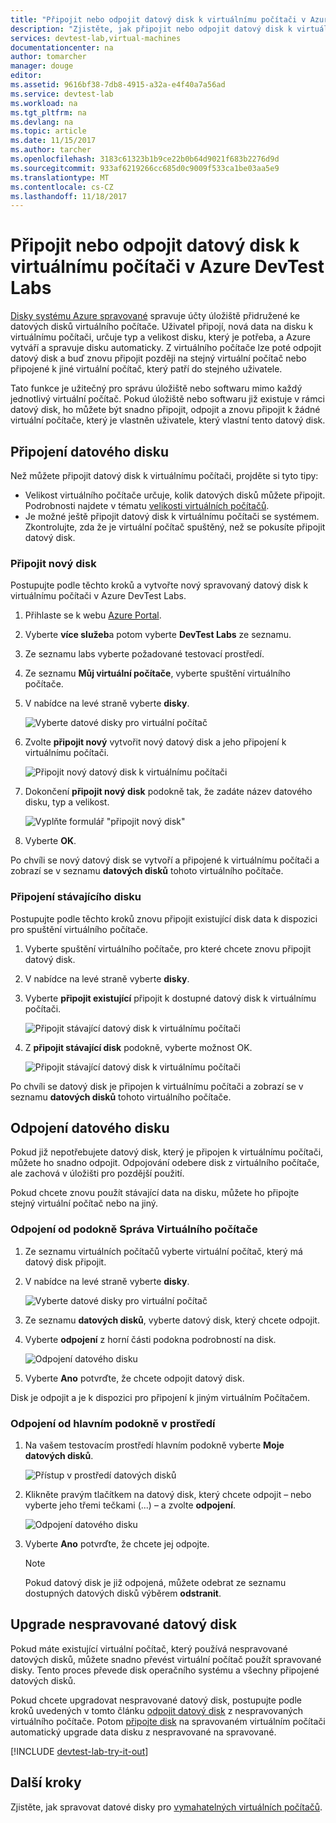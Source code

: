 ```yaml
---
title: "Připojit nebo odpojit datový disk k virtuálnímu počítači v Azure DevTest Labs | Microsoft Docs"
description: "Zjistěte, jak připojit nebo odpojit datový disk k virtuálnímu počítači v Azure DevTest Labs"
services: devtest-lab,virtual-machines
documentationcenter: na
author: tomarcher
manager: douge
editor: 
ms.assetid: 9616bf38-7db8-4915-a32a-e4f40a7a56ad
ms.service: devtest-lab
ms.workload: na
ms.tgt_pltfrm: na
ms.devlang: na
ms.topic: article
ms.date: 11/15/2017
ms.author: tarcher
ms.openlocfilehash: 3183c61323b1b9ce22b0b64d9021f683b2276d9d
ms.sourcegitcommit: 933af6219266cc685d0c9009f533ca1be03aa5e9
ms.translationtype: MT
ms.contentlocale: cs-CZ
ms.lasthandoff: 11/18/2017
---
```

# <a name="attach-or-detach-a-data-disk-to-a-virtual-machine-in-azure-devtest-labs"></a>Připojit nebo odpojit datový disk k virtuálnímu počítači v Azure DevTest Labs
[Disky systému Azure spravované](https://docs.microsoft.com/en-us/azure/virtual-machines/windows/managed-disks-overview) spravuje účty úložiště přidružené ke datových disků virtuálního počítače. Uživatel připojí, nová data na disku k virtuálnímu počítači, určuje typ a velikost disku, který je potřeba, a Azure vytváří a spravuje disku automaticky. Z virtuálního počítače lze poté odpojit datový disk a buď znovu připojit později na stejný virtuální počítač nebo připojené k jiné virtuální počítač, který patří do stejného uživatele.

Tato funkce je užitečný pro správu úložiště nebo softwaru mimo každý jednotlivý virtuální počítač. Pokud úložiště nebo softwaru již existuje v rámci datový disk, ho můžete být snadno připojit, odpojit a znovu připojit k žádné virtuální počítače, který je vlastněn uživatele, který vlastní tento datový disk.

## <a name="attach-a-data-disk"></a>Připojení datového disku
Než můžete připojit datový disk k virtuálnímu počítači, projděte si tyto tipy:

- Velikost virtuálního počítače určuje, kolik datových disků můžete připojit. Podrobnosti najdete v tématu [velikosti virtuálních počítačů](https://docs.microsoft.com/en-us/azure/virtual-machines/windows/sizes).
- Je možné ještě připojit datový disk k virtuálnímu počítači se systémem. Zkontrolujte, zda že je virtuální počítač spuštěný, než se pokusíte připojit datový disk.

### <a name="attach-a-new-disk"></a>Připojit nový disk
Postupujte podle těchto kroků a vytvořte nový spravovaný datový disk k virtuálnímu počítači v Azure DevTest Labs.

1. Přihlaste se k webu [Azure Portal](http://go.microsoft.com/fwlink/p/?LinkID=525040).
1. Vyberte **více služeb**a potom vyberte **DevTest Labs** ze seznamu.
1. Ze seznamu labs vyberte požadované testovací prostředí. 
1. Ze seznamu **Můj virtuální počítače**, vyberte spuštění virtuálního počítače.
1. V nabídce na levé straně vyberte **disky**.

    ![Vyberte datové disky pro virtuální počítač](./media/devtest-lab-attach-detach-data-disk/devtest-lab-attach-data-disk.png)
1. Zvolte **připojit nový** vytvořit nový datový disk a jeho připojení k virtuálnímu počítači.

    ![Připojit nový datový disk k virtuálnímu počítači](./media/devtest-lab-attach-detach-data-disk/devtest-lab-attach-new.png)
1. Dokončení **připojit nový disk** podokně tak, že zadáte název datového disku, typ a velikost.

    ![Vyplňte formulář "připojit nový disk"](./media/devtest-lab-attach-detach-data-disk/devtest-lab-attach-new-form.png)
1. Vyberte **OK**.

Po chvíli se nový datový disk se vytvoří a připojené k virtuálnímu počítači a zobrazí se v seznamu **datových disků** tohoto virtuálního počítače.

### <a name="attach-an-existing-disk"></a>Připojení stávajícího disku
Postupujte podle těchto kroků znovu připojit existující disk data k dispozici pro spuštění virtuálního počítače. 

1. Vyberte spuštění virtuálního počítače, pro které chcete znovu připojit datový disk.
1. V nabídce na levé straně vyberte **disky**.
1. Vyberte **připojit existující** připojit k dostupné datový disk k virtuálnímu počítači.

    ![Připojit stávající datový disk k virtuálnímu počítači](./media/devtest-lab-attach-detach-data-disk/devtest-lab-attach-existing2.png)

1. Z **připojit stávající disk** podokně, vyberte možnost OK.

    ![Připojit stávající datový disk k virtuálnímu počítači](./media/devtest-lab-attach-detach-data-disk/devtest-lab-attach-existing.png)

Po chvíli se datový disk je připojen k virtuálnímu počítači a zobrazí se v seznamu **datových disků** tohoto virtuálního počítače.

## <a name="detach-a-data-disk"></a>Odpojení datového disku
Pokud již nepotřebujete datový disk, který je připojen k virtuálnímu počítači, můžete ho snadno odpojit. Odpojování odebere disk z virtuálního počítače, ale zachová v úložišti pro pozdější použití.

Pokud chcete znovu použít stávající data na disku, můžete ho připojte stejný virtuální počítač nebo na jiný.

### <a name="detach-from-the-vms-management-pane"></a>Odpojení od podokně Správa Virtuálního počítače
1. Ze seznamu virtuálních počítačů vyberte virtuální počítač, který má datový disk připojit.
1. V nabídce na levé straně vyberte **disky**.

    ![Vyberte datové disky pro virtuální počítač](./media/devtest-lab-attach-detach-data-disk/devtest-lab-attach-data-disk.png) 
1. Ze seznamu **datových disků**, vyberte datový disk, který chcete odpojit.
1. Vyberte **odpojení** z horní části podokna podrobností na disk.

    ![Odpojení datového disku](./media/devtest-lab-attach-detach-data-disk/devtest-lab-detach-data-disk2.png)
1. Vyberte **Ano** potvrďte, že chcete odpojit datový disk.

Disk je odpojit a je k dispozici pro připojení k jiným virtuálním Počítačem. 
### <a name="detach-from-the-labs-main-pane"></a>Odpojení od hlavním podokně v prostředí
1. Na vašem testovacím prostředí hlavním podokně vyberte **Moje datových disků**.

    ![Přístup v prostředí datových disků](./media/devtest-lab-attach-detach-data-disk/devtest-lab-my-data-disks.png)
1. Klikněte pravým tlačítkem na datový disk, který chcete odpojit – nebo vyberte jeho třemi tečkami (...) – a zvolte **odpojení**.

    ![Odpojení datového disku](./media/devtest-lab-attach-detach-data-disk/devtest-lab-detach-data-disk.png)
1. Vyberte **Ano** potvrďte, že chcete jej odpojte.

   > [!NOTE]
   > Pokud datový disk je již odpojená, můžete odebrat ze seznamu dostupných datových disků výběrem **odstranit**.
   >
   >

## <a name="upgrade-an-unmanaged-data-disk"></a>Upgrade nespravované datový disk
Pokud máte existující virtuální počítač, který používá nespravované datových disků, můžete snadno převést virtuální počítač použít spravované disky. Tento proces převede disk operačního systému a všechny připojené datových disků.

Pokud chcete upgradovat nespravované datový disk, postupujte podle kroků uvedených v tomto článku [odpojit datový disk](#detach-a-data-disk) z nespravovaných virtuálního počítače. Potom [připojte disk](#attach-an-existing-disk) na spravovaném virtuálním počítači automatický upgrade data disku z nespravované na spravované.

[!INCLUDE [devtest-lab-try-it-out](../../includes/devtest-lab-try-it-out.md)]

## <a name="next-steps"></a>Další kroky
Zjistěte, jak spravovat datové disky pro [vymahatelných virtuálních počítačů](devtest-lab-add-claimable-vm.md#unclaim-a-vm).

